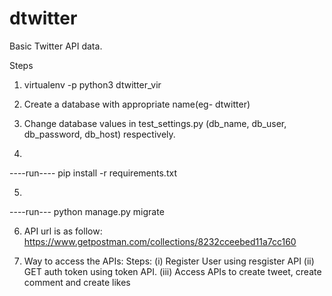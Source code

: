 # dtwitter
Basic Twitter API data.

Steps
1) virtualenv -p python3 dtwitter_vir
2) Create a database with appropriate name(eg- dtwitter)
3) Change database values in test_settings.py (db_name, db_user, db_password, db_host) respectively.

4)
----run----
pip install -r requirements.txt


5)
----run---
python manage.py migrate


6) API url is as follow:
https://www.getpostman.com/collections/8232cceebed11a7cc160

7) Way to access the APIs:
Steps:
(i) Register User using resgister API
(ii) GET auth token using token API.
(iii) Access APIs to create tweet, create comment and create likes





